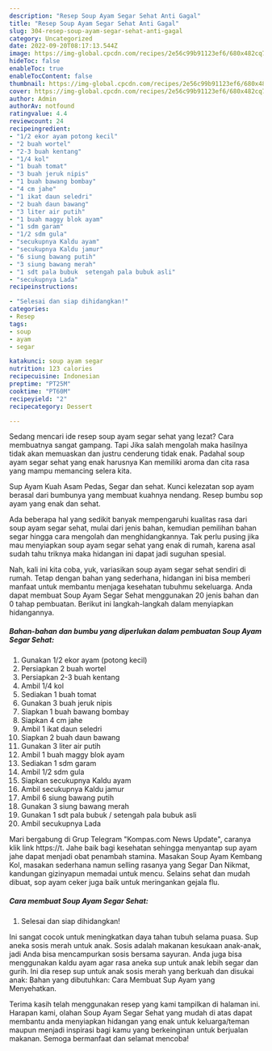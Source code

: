 ```yaml
---
description: "Resep Soup Ayam Segar Sehat Anti Gagal"
title: "Resep Soup Ayam Segar Sehat Anti Gagal"
slug: 304-resep-soup-ayam-segar-sehat-anti-gagal
category: Uncategorized
date: 2022-09-20T08:17:13.544Z
image: https://img-global.cpcdn.com/recipes/2e56c99b91123ef6/680x482cq70/soup-ayam-segar-sehat-foto-resep-utama.jpg
hideToc: false
enableToc: true
enableTocContent: false
thumbnail: https://img-global.cpcdn.com/recipes/2e56c99b91123ef6/680x482cq70/soup-ayam-segar-sehat-foto-resep-utama.jpg
cover: https://img-global.cpcdn.com/recipes/2e56c99b91123ef6/680x482cq70/soup-ayam-segar-sehat-foto-resep-utama.jpg
author: Admin
authorAv: notfound
ratingvalue: 4.4
reviewcount: 24
recipeingredient:
- "1/2 ekor ayam potong kecil"
- "2 buah wortel"
- "2-3 buah kentang"
- "1/4 kol"
- "1 buah tomat"
- "3 buah jeruk nipis"
- "1 buah bawang bombay"
- "4 cm jahe"
- "1 ikat daun seledri"
- "2 buah daun bawang"
- "3 liter air putih"
- "1 buah maggy blok ayam"
- "1 sdm garam"
- "1/2 sdm gula"
- "secukupnya Kaldu ayam"
- "secukupnya Kaldu jamur"
- "6 siung bawang putih"
- "3 siung bawang merah"
- "1 sdt pala bubuk  setengah pala bubuk asli"
- "secukupnya Lada"
recipeinstructions:

- "Selesai dan siap dihidangkan!"
categories:
- Resep
tags:
- soup
- ayam
- segar

katakunci: soup ayam segar 
nutrition: 123 calories
recipecuisine: Indonesian
preptime: "PT25M"
cooktime: "PT60M"
recipeyield: "2"
recipecategory: Dessert

---
```



Sedang mencari ide resep soup ayam segar sehat yang lezat? Cara membuatnya sangat gampang. Tapi Jika salah mengolah maka hasilnya tidak akan memuaskan dan justru cenderung tidak enak. Padahal soup ayam segar sehat yang enak harusnya Kan memiliki aroma dan cita rasa yang mampu memancing selera kita.


Sup Ayam Kuah Asam Pedas, Segar dan sehat. Kunci kelezatan sop ayam berasal dari bumbunya yang membuat kuahnya nendang. Resep bumbu sop ayam yang enak dan sehat.

Ada beberapa hal yang sedikit banyak mempengaruhi kualitas rasa dari soup ayam segar sehat, mulai dari jenis bahan, kemudian pemilihan bahan segar hingga cara mengolah dan menghidangkannya. Tak perlu pusing jika mau menyiapkan soup ayam segar sehat yang enak di rumah, karena asal sudah tahu triknya maka hidangan ini dapat jadi suguhan spesial.


Nah, kali ini kita coba, yuk, variasikan soup ayam segar sehat sendiri di rumah. Tetap dengan bahan yang sederhana, hidangan ini bisa memberi manfaat untuk membantu menjaga kesehatan tubuhmu sekeluarga. Anda dapat membuat Soup Ayam Segar Sehat menggunakan 20 jenis bahan dan 0 tahap pembuatan. Berikut ini langkah-langkah dalam menyiapkan hidangannya.

<!--inarticleads1-->

##### Bahan-bahan dan bumbu yang diperlukan dalam pembuatan Soup Ayam Segar Sehat:

1. Gunakan 1/2 ekor ayam (potong kecil)
1. Persiapkan 2 buah wortel
1. Persiapkan 2-3 buah kentang
1. Ambil 1/4 kol
1. Sediakan 1 buah tomat
1. Gunakan 3 buah jeruk nipis
1. Siapkan 1 buah bawang bombay
1. Siapkan 4 cm jahe
1. Ambil 1 ikat daun seledri
1. Siapkan 2 buah daun bawang
1. Gunakan 3 liter air putih
1. Ambil 1 buah maggy blok ayam
1. Sediakan 1 sdm garam
1. Ambil 1/2 sdm gula
1. Siapkan secukupnya Kaldu ayam
1. Ambil secukupnya Kaldu jamur
1. Ambil 6 siung bawang putih
1. Gunakan 3 siung bawang merah
1. Gunakan 1 sdt pala bubuk / setengah pala bubuk asli
1. Ambil secukupnya Lada


Mari bergabung di Grup Telegram &#34;Kompas.com News Update&#34;, caranya klik link https://t. Jahe baik bagi kesehatan sehingga menyantap sup ayam jahe dapat menjadi obat penambah stamina. Masakan Soup Ayam Kembang Kol, masakan sederhana namun selling rasanya yang Segar Dan Nikmat, kandungan gizinyapun memadai untuk mencu. Selains sehat dan mudah dibuat, sop ayam ceker juga baik untuk meringankan gejala flu. 

<!--inarticleads2-->

##### Cara membuat Soup Ayam Segar Sehat:


1. Selesai dan siap dihidangkan!

Ini sangat cocok untuk meningkatkan daya tahan tubuh selama puasa. Sup aneka sosis merah untuk anak. Sosis adalah makanan kesukaan anak-anak, jadi Anda bisa mencampurkan sosis bersama sayuran. Anda juga bisa menggunakan kaldu ayam agar rasa aneka sup untuk anak lebih segar dan gurih. Ini dia resep sup untuk anak sosis merah yang berkuah dan disukai anak: Bahan yang dibutuhkan: Cara Membuat Sup Ayam yang Menyehatkan. 

Terima kasih telah menggunakan resep yang kami tampilkan di halaman ini. Harapan kami, olahan Soup Ayam Segar Sehat yang mudah di atas dapat membantu anda menyiapkan hidangan yang enak untuk keluarga/teman maupun menjadi inspirasi bagi kamu yang berkeinginan untuk berjualan makanan. Semoga bermanfaat dan selamat mencoba!
